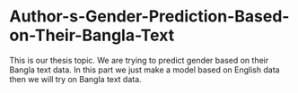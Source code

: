 # Author-s-Gender-Prediction-Based-on-Their-Bangla-Text
This is our thesis topic. We are trying to predict gender based on their Bangla text data. In  this part we just make a model based on English data then we will try on Bangla text data.
